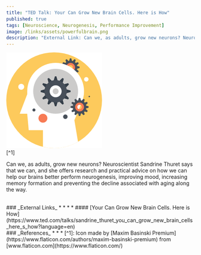 ```yaml
---
title: "TED Talk: Your Can Grow New Brain Cells. Here is How"
published: true
tags: [Neuroscience, Neurogenesis, Performance Improvement]
image: /links/assets/powerfulbrain.png
description: "External Link: Can we, as adults, grow new neurons? Neuroscientist Sandrine Thuret says that we can, and she offers research and practical advice on how we can help our brains better perform neurogenesis, improving mood, increasing memory formation and preventing the decline associated with aging along the way."
---
```


![](/links/assets/powerfulbrain.png)
<br>
[^1]

Can we, as adults, grow new neurons? Neuroscientist Sandrine Thuret says that we can, and she offers research and practical advice on how we can help our brains better perform neurogenesis, improving mood, increasing memory formation and preventing the decline associated with aging along the way.

<br>
### _External Links_
* * *
* #### [Your Can Grow New Brain Cells. Here is How](https://www.ted.com/talks/sandrine_thuret_you_can_grow_new_brain_cells_here_s_how?language=en)

<br>
### _References_
* * *
[^1]: Icon made by [Maxim Basinski Premium](https://www.flaticon.com/authors/maxim-basinski-premium) from [www.flaticon.com](https://www.flaticon.com/)
